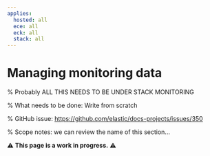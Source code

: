 ```yaml
---
applies:
  hosted: all
  ece: all
  eck: all
  stack: all
---
```

# Managing monitoring data

% Probably ALL THIS NEEDS TO BE UNDER STACK MONITORING

% What needs to be done: Write from scratch

% GitHub issue: https://github.com/elastic/docs-projects/issues/350

% Scope notes: we can review the name of this section...


⚠️ **This page is a work in progress.** ⚠️